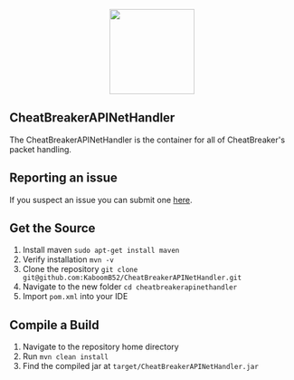 
<p align="center">
    <img src="https://user-images.githubusercontent.com/3434520/59546542-3a1a4a80-8ee4-11e9-8e40-ca8832664aef.jpg" width="150" height="150"/>
</p>

## CheatBreakerAPINetHandler

The CheatBreakerAPINetHandler is the container for all of CheatBreaker's packet handling.

## Reporting an issue

If you suspect an issue you can submit one [here](/issues).

## Get the Source

1. Install maven `sudo apt-get install maven`
2. Verify installation `mvn -v`
3. Clone the repository `git clone git@github.com:KaboomB52/CheatBreakerAPINetHandler.git`
4. Navigate to the new folder `cd cheatbreakerapinethandler`
5. Import `pom.xml` into your IDE

## Compile a Build

1. Navigate to the repository home directory
2. Run `mvn clean install`
3. Find the compiled jar at `target/CheatBreakerAPINetHandler.jar`